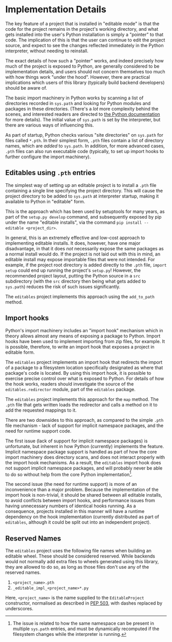 # Implementation Details

The key feature of a project that is installed in "editable mode" is that the
code for the project remains in the project's working directory, and what gets
installed into the user's Python installation is simply a "pointer" to that
code. The implication of this is that the user can continue to edit the project
source, and expect to see the changes reflected immediately in the Python
interpreter, without needing to reinstall.

The exact details of how such a "pointer" works, and indeed precisely how much
of the project is exposed to Python, are generally considered to be
implementation details, and users should not concern themselves too much with
how things work "under the hood". However, there are practical implications
which users of this library (typically build backend developers) should be aware
of.

The basic import machinery in Python works by scanning a list of directories
recorded in `sys.path` and looking for Python modules and packages in these
directories. (There's a *lot* more complexity behind the scenes, and interested
readers are directed to [the Python documentation](https://docs.python.org) for
more details). The initial value of `sys.path` is set by the interpreter, but
there are various ways of influencing this.

As part of startup, Python checks various "site directories" on `sys.path` for
files called `*.pth`. In their simplest form, `.pth` files contain a list of
directory names, which are *added* to `sys.path`. In addition, for more advanced
cases, `.pth` files can also run executable code (typically, to set up import
hooks to further configure the import machinery).

## Editables using `.pth` entries

The simplest way of setting up an editable project is to install a `.pth` file
containing a single line specifying the project directory. This will cause the
project directory to be added to `sys.path` at interpreter startup, making it
available to Python in "editable" form.

This is the approach which has been used by setuptools for many years, as part
of the `setup.py develop` command, and subsequently exposed by pip under the
name "editable installs", via the command `pip install --editable <project_dir>`.

In general, this is an extremely effective and low-cost approach to implementing
editable installs. It does, however, have one major disadvantage, in that it does
*not* necessarily expose the same packages as a normal install would do. If the
project is not laid out with this in mind, an editable install may expose importable
files that were not intended. For example, if the project root directory is added
directly to the `.pth` file, `import setup` could end up running the project's
`setup.py`! However, the recommended project layout, putting the Python source in
a `src` subdirectory (with the `src` directory then being what gets added to
`sys.path`) reduces the risk of such issues significantly.

The `editables` project implements this approach using the `add_to_path` method.

## Import hooks

Python's import machinery includes an "import hook" mechanism which in theory
allows almost any means of exposing a package to Python. Import hooks have been
used to implement importing from zip files, for example. It is possible, therefore,
to write an import hook that exposes a project in editable form.

The `editables` project implements an import hook that redirects the import of a
package to a filesystem location specifically designated as where that package's
code is located. By using this import hook, it is possible to exercise precise
control over what is exposed to Python. For details of how the hook works,
readers should investigate the source of the `editables.redirector` module, part
of the `editables` package.

The `editables` project implements this approach for the `map` method. The
`.pth` file that gets written loads the redirector and calls a method on it
to add the requested mappings to it.

There are two downsides to this approach, as compared to the simple `.pth` file
mechanism - lack of support for implicit namespace packages, and the need for
runtime support code.

The first issue (lack of support for implicit namespace packages) is
unfortunate, but inherent in how Python (currently) implements the feature.
Implicit namespace package support is handled as part of how the core import
machinery does directory scans, and does not interact properly with the import
hook mechanisms. As a result, the `editables` import hook does not support
implicit namespace packages, and will probably never be able to do so without
help from the core Python implementation[^1].

The second issue (the need for runtime support) is more of an inconvenience than
a major problem. Because the implementation of the import hook is non-trivial,
it should be shared between all editable installs, to avoid conflicts between
import hooks, and performance issues from having unnecessary numbers of
identical hooks running. As a consequence, projects installed in this manner
will have a runtime dependency on the hook implementation (currently distributed
as part of `editables`, although it could be split out into an independent
project).

## Reserved Names

The `editables` project uses the following file names when building an editable
wheel. These should be considered reserved. While backends would not normally
add extra files to wheels generated using this library, they are allowed to do
so, as long as those files don't use any of the reserved names.

1. `<project_name>.pth`
2. `_editable_impl_<project_name>*.py`

Here, `<project_name>` is the name supplied to the `EditableProject` constructor,
normalised as described in [PEP 503](https://peps.python.org/pep-0503/#normalized-names),
with dashes replaced by underscores.

[^1]: The issue is related to how the same namespace can be present in multiple
      `sys.path` entries, and must be dynamically recomputed if the filesystem
      changes while the interpreter is running.
